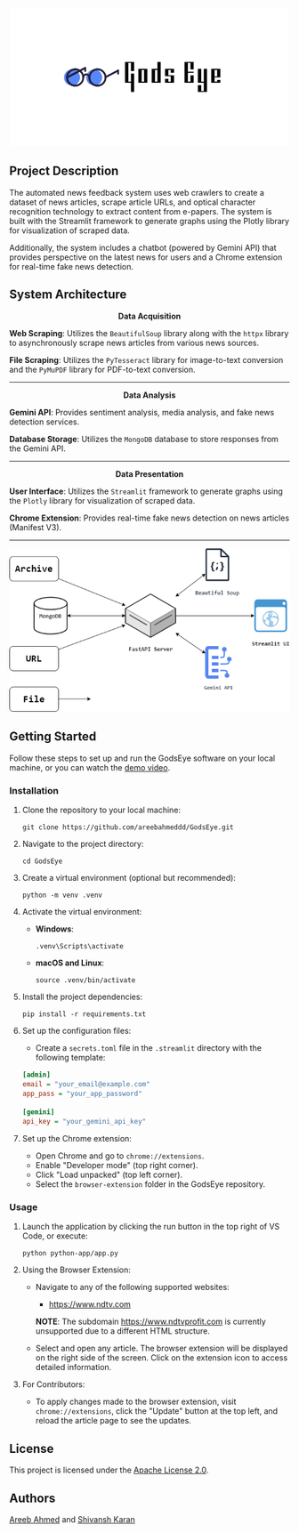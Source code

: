 <p align="center">
  <img src="assets/logo-transparent.png" alt="Project Logo">
</p>

## Project Description

The automated news feedback system uses web crawlers to create a dataset of news articles, scrape article URLs, and optical character recognition technology to extract content from e-papers. The system is built with the Streamlit framework to generate graphs using the Plotly library for visualization of scraped data.

Additionally, the system includes a chatbot (powered by Gemini API) that provides perspective on the latest news for users and a Chrome extension for real-time fake news detection.

## System Architecture

<p align="center">
  <strong>Data Acquisition</strong>
</p>

**Web Scraping**: Utilizes the `BeautifulSoup` library along with the `httpx` library to asynchronously scrape news articles from various news sources.

**File Scraping**: Utilizes the `PyTesseract` library for image-to-text conversion and the `PyMuPDF` library for PDF-to-text conversion.

---

<p align="center">
  <strong>Data Analysis</strong>
</p>

**Gemini API**: Provides sentiment analysis, media analysis, and fake news detection services.

**Database Storage**: Utilizes the `MongoDB` database to store responses from the Gemini API.

---

<p align="center">
  <strong>Data Presentation</strong>
</p>

**User Interface**: Utilizes the `Streamlit` framework to generate graphs using the `Plotly` library for visualization of scraped data.

**Chrome Extension**: Provides real-time fake news detection on news articles (Manifest V3).

---

<p align="center">
  <img src="assets/architecture.png" alt="System Architecture">
</p>

## Getting Started

Follow these steps to set up and run the GodsEye software on your local machine, or you can watch the [demo video](https://youtube.com/watch?v=sWd4kOQU9as).

### Installation

1. Clone the repository to your local machine:

   ```shell
   git clone https://github.com/areebahmeddd/GodsEye.git
   ```

2. Navigate to the project directory:

   ```shell
   cd GodsEye
   ```

3. Create a virtual environment (optional but recommended):

   ```shell
   python -m venv .venv
   ```

4. Activate the virtual environment:

   - **Windows**:
     ```shell
     .venv\Scripts\activate
     ```
   - **macOS and Linux**:
     ```shell
     source .venv/bin/activate
     ```

5. Install the project dependencies:

   ```shell
   pip install -r requirements.txt
   ```

6. Set up the configuration files:

   - Create a `secrets.toml` file in the `.streamlit` directory with the following template:

   ```ini
   [admin]
   email = "your_email@example.com"
   app_pass = "your_app_password"

   [gemini]
   api_key = "your_gemini_api_key"
   ```

7. Set up the Chrome extension:
   - Open Chrome and go to `chrome://extensions`.
   - Enable "Developer mode" (top right corner).
   - Click "Load unpacked" (top left corner).
   - Select the `browser-extension` folder in the GodsEye repository.

### Usage

1. Launch the application by clicking the run button in the top right of VS Code, or execute:

   ```shell
   python python-app/app.py
   ```

2. Using the Browser Extension:

   - Navigate to any of the following supported websites:

     - https://www.ndtv.com

     **NOTE**: The subdomain https://www.ndtvprofit.com is currently unsupported due to a different HTML structure.

   - Select and open any article. The browser extension will be displayed on the right side of the screen. Click on the extension icon to access detailed information.

3. For Contributors:
   - To apply changes made to the browser extension, visit `chrome://extensions`, click the "Update" button at the top left, and reload the article page to see the updates.

## License

This project is licensed under the [Apache License 2.0](https://github.com/areebahmeddd/GodsEye/blob/main/LICENSE).

## Authors

[Areeb Ahmed](https://github.com/areebahmeddd) and [Shivansh Karan](https://github.com/SpaceTesla)
